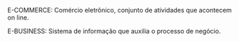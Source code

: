 E-COMMERCE: Comércio eletrônico, conjunto de atividades que acontecem on line.

E-BUSINESS: Sistema de informação que auxilia o processo de negócio.
